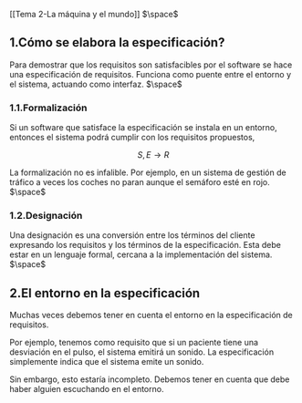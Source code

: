 [[Tema 2-La máquina y el mundo]]
$\space$
## 1.Cómo se elabora la especificación?
Para demostrar que los requisitos son satisfacibles por el software se hace una especificación de requisitos. Funciona como puente entre el entorno y el sistema, actuando como interfaz.
$\space$
### 1.1.Formalización
Si un software que satisface la especificación se instala en un entorno, entonces el sistema podrá cumplir con los requisitos propuestos,

$$S, E\rightarrow R$$

 La formalización no es infalible. Por ejemplo, en un sistema de gestión de tráfico a veces los coches no paran aunque el semáforo esté en rojo.
$\space$
### 1.2.Designación
Una designación es una conversión entre los términos del cliente expresando los requisitos y los términos de la especificación. Esta debe estar en un lenguaje formal, cercana a la implementación del sistema.
$\space$
## 2.El entorno en la especificación
Muchas veces debemos tener en cuenta el entorno en la especificación de requisitos. 

Por ejemplo, tenemos como requisito que si un paciente tiene una desviación en el pulso, el sistema emitirá un sonido. La especificación simplemente indica que el sistema emite un sonido.

Sin embargo, esto estaría incompleto. Debemos tener en cuenta que debe haber alguien escuchando en el entorno.